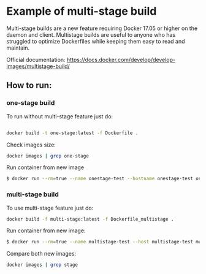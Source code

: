 # Example of multi-stage build

Multi-stage builds are a new feature requiring Docker 17.05 or higher on the daemon and client. Multistage builds are useful to anyone who has struggled to optimize Dockerfiles while keeping them easy to read and maintain.

Official documentation: https://docs.docker.com/develop/develop-images/multistage-build/

## How to run: 

### one-stage build 
To run without multi-stage feature just do: 

```bash 

docker build -t one-stage:latest -f Dockerfile .
```

Check images size: 

```bash 
docker images | grep one-stage
```
Run container from new image

```bash
$ docker run --rm=true --name onestage-test --hostname onestage-test onestage:latest
```

### multi-stage build

To use multi-stage feature just do:

```bash 
docker build -f multi-stage:latest -f Dockerfile_multistage .
```

Run container from new image:

```bash
$ docker run --rm=true --name multistage-test --host multistage-test multistage:latest
```

Compare both new images:

```bash
docker images | grep stage
```

